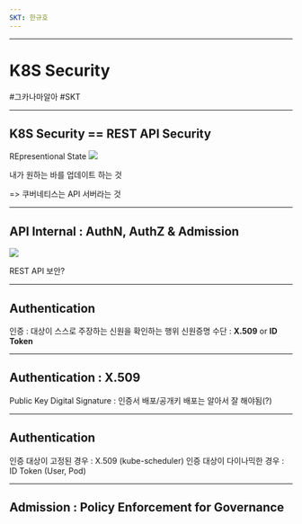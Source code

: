 ```yaml
---
SKT: 한규호
---
```

---
# K8S Security
#그카나마알아
#SKT

---
## K8S Security == REST API Security
REpresentional State 
![](https://i.imgur.com/X23x1nH.png)

내가 원하는 바를 업데이트 하는 것

=> 쿠버네티스는 API 서버라는 것

---
## API Internal : AuthN, AuthZ & Admission

![](https://i.imgur.com/QN6P8dB.png)


REST API 보안?

---
## Authentication

인증 : 대상이 스스로 주장하는 신원을 확인하는 행위
신원증명 수단 : **X.509** or **ID Token**

---
## Authentication : X.509
Public Key Digital Signature : 인증서 배포/공개키 배포는 알아서 잘 해야됨(?)

---
## Authentication

인증 대상이 고정된 경우 : X.509 (kube-scheduler)
인증 대상이 다이나믹한 경우 : ID Token (User, Pod)

---
## Admission : Policy Enforcement for Governance
